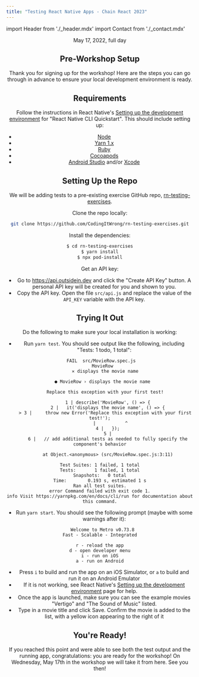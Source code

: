 ```yaml
---
title: "Testing React Native Apps - Chain React 2023"
---
```


import Header from './_header.mdx'
import Contact from './_contact.mdx'

<Header />

May 17, 2022, full day

## Pre-Workshop Setup

Thank you for signing up for the workshop! Here are the steps you can go through in advance to ensure your local development environment is ready.

## Requirements

Follow the instructions in React Native's [Setting up the development environment](https://reactnative.dev/docs/environment-setup) for "React Native CLI Quickstart". This should include setting up:

- [Node](https://nodejs.org)
- [Yarn 1.x](https://classic.yarnpkg.com/lang/en/)
- [Ruby](https://www.ruby-lang.org/)
- [Cocoapods](https://cocoapods.org/)
- [Android Studio](https://developer.android.com/studio) and/or [Xcode](https://developer.apple.com/xcode/)

## Setting Up the Repo

We will be adding tests to a pre-existing exercise GitHub repo, [rn-testing-exercises](https://github.com/CodingItWrong/rn-testing-exercises).

Clone the repo locally:

```bash
git clone https://github.com/CodingItWrong/rn-testing-exercises.git
```

Install the dependencies:

```bash
$ cd rn-testing-exercises
$ yarn install
$ npx pod-install
```

Get an API key:

- Go to <https://api.outsidein.dev> and click the "Create API Key" button. A personal API key will be created for you and shown to you.
- Copy the API key. Open the file `src/api.js` and replace the value of the `API_KEY` variable with the API key.

## Trying It Out

Do the following to make sure your local installation is working:

- Run `yarn test`. You should see output like the following, including "Tests: 1 todo, 1 total":

```text
 FAIL  src/MovieRow.spec.js
  MovieRow
    ✕ displays the movie name

  ● MovieRow › displays the movie name

    Replace this exception with your first test!

      1 | describe('MovieRow', () => {
      2 |   it('displays the movie name', () => {
    > 3 |     throw new Error('Replace this exception with your first test!');
        |           ^
      4 |   });
      5 |
      6 |   // add additional tests as needed to fully specify the component's behavior

      at Object.<anonymous> (src/MovieRow.spec.js:3:11)

Test Suites: 1 failed, 1 total
Tests:       1 failed, 1 total
Snapshots:   0 total
Time:        0.193 s, estimated 1 s
Ran all test suites.
error Command failed with exit code 1.
info Visit https://yarnpkg.com/en/docs/cli/run for documentation about this command.
```

- Run `yarn start`. You should see the following prompt (maybe with some warnings after it):

```
  Welcome to Metro v0.73.8
Fast - Scalable - Integrated

r - reload the app
d - open developer menu
i - run on iOS
a - run on Android
```

- Press `i` to build and run the app on an iOS Simulator, or `a` to build and run it on an Android Emulator
- If it is not working, see React Native's [Setting up the development environment](https://reactnative.dev/docs/environment-setup) page for help.
- Once the app is launched, make sure you can see the example movies "Vertigo" and "The Sound of Music" listed.
- Type in a movie title and click Save. Confirm the movie is added to the list, with a yellow icon appearing to the right of it

## You're Ready!

If you reached this point and were able to see both the test output and the running app, congratulations: you are ready for the workshop! On Wednesday, May 17th in the workshop we will take it from here. See you then!

<Contact />
